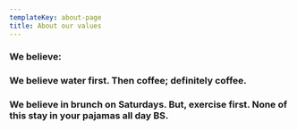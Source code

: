 ```yaml
---
templateKey: about-page
title: About our values
---
```

### We believe: 



### We believe water first. Then coffee; definitely coffee. 



### We believe in brunch on Saturdays. But, exercise first. None of this stay in your pajamas all day BS.
